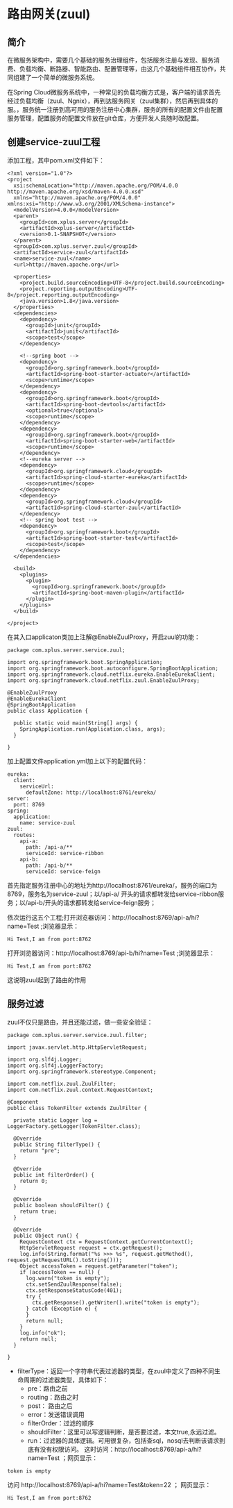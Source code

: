 # 路由网关(zuul)

## 简介

在微服务架构中，需要几个基础的服务治理组件，包括服务注册与发现、服务消费、负载均衡、断路器、智能路由、配置管理等，由这几个基础组件相互协作，共同组建了一个简单的微服务系统。

在Spring Cloud微服务系统中，一种常见的负载均衡方式是，客户端的请求首先经过负载均衡（zuul、Ngnix），再到达服务网关（zuul集群），然后再到具体的服。，服务统一注册到高可用的服务注册中心集群，服务的所有的配置文件由配置服务管理，配置服务的配置文件放在git仓库，方便开发人员随时改配置。

## 创建service-zuul工程

添加工程，其中pom.xml文件如下：
```
<?xml version="1.0"?>
<project
  xsi:schemaLocation="http://maven.apache.org/POM/4.0.0 http://maven.apache.org/xsd/maven-4.0.0.xsd"
  xmlns="http://maven.apache.org/POM/4.0.0" xmlns:xsi="http://www.w3.org/2001/XMLSchema-instance">
  <modelVersion>4.0.0</modelVersion>
  <parent>
    <groupId>com.xplus.server</groupId>
    <artifactId>xplus-server</artifactId>
    <version>0.1-SNAPSHOT</version>
  </parent>
  <groupId>com.xplus.server.zuul</groupId>
  <artifactId>service-zuul</artifactId>
  <name>service-zuul</name>
  <url>http://maven.apache.org</url>

  <properties>
    <project.build.sourceEncoding>UTF-8</project.build.sourceEncoding>
    <project.reporting.outputEncoding>UTF-8</project.reporting.outputEncoding>
    <java.version>1.8</java.version>
  </properties>
  <dependencies>
    <dependency>
      <groupId>junit</groupId>
      <artifactId>junit</artifactId>
      <scope>test</scope>
    </dependency>

    <!--spring boot -->
    <dependency>
      <groupId>org.springframework.boot</groupId>
      <artifactId>spring-boot-starter-actuator</artifactId>
      <scope>runtime</scope>
    </dependency>
    <dependency>
      <groupId>org.springframework.boot</groupId>
      <artifactId>spring-boot-devtools</artifactId>
      <optional>true</optional>
      <scope>runtime</scope>
    </dependency>
    <dependency>
      <groupId>org.springframework.boot</groupId>
      <artifactId>spring-boot-starter-web</artifactId>
      <scope>runtime</scope>
    </dependency>
    <!--eureka server -->
    <dependency>
      <groupId>org.springframework.cloud</groupId>
      <artifactId>spring-cloud-starter-eureka</artifactId>
      <scope>runtime</scope>
    </dependency>
    <dependency>
      <groupId>org.springframework.cloud</groupId>
      <artifactId>spring-cloud-starter-zuul</artifactId>
    </dependency>
    <!-- spring boot test -->
    <dependency>
      <groupId>org.springframework.boot</groupId>
      <artifactId>spring-boot-starter-test</artifactId>
      <scope>test</scope>
    </dependency>
  </dependencies>

  <build>
    <plugins>
      <plugin>
        <groupId>org.springframework.boot</groupId>
        <artifactId>spring-boot-maven-plugin</artifactId>
      </plugin>
    </plugins>
  </build>

</project>
```

在其入口applicaton类加上注解@EnableZuulProxy，开启zuul的功能：

```
package com.xplus.server.service.zuul;

import org.springframework.boot.SpringApplication;
import org.springframework.boot.autoconfigure.SpringBootApplication;
import org.springframework.cloud.netflix.eureka.EnableEurekaClient;
import org.springframework.cloud.netflix.zuul.EnableZuulProxy;

@EnableZuulProxy
@EnableEurekaClient
@SpringBootApplication
public class Application {

  public static void main(String[] args) {
    SpringApplication.run(Application.class, args);
  }

}

```

加上配置文件application.yml加上以下的配置代码：
```
eureka:
  client:
    serviceUrl:
      defaultZone: http://localhost:8761/eureka/
server:
  port: 8769
spring:
  application:
    name: service-zuul
zuul:
  routes:
    api-a:
      path: /api-a/**
      serviceId: service-ribbon
    api-b:
      path: /api-b/**
      serviceId: service-feign
```

首先指定服务注册中心的地址为http://localhost:8761/eureka/，服务的端口为8769，服务名为service-zuul；以/api-a/ 开头的请求都转发给service-ribbon服务；以/api-b/开头的请求都转发给service-feign服务；

依次运行这五个工程;打开浏览器访问：http://localhost:8769/api-a/hi?name=Test ;浏览器显示：
```
Hi Test,I am from port:8762
```
打开浏览器访问：http://localhost:8769/api-b/hi?name=Test ;浏览器显示：

```
Hi Test,I am from port:8762
```
这说明zuul起到了路由的作用

## 服务过滤

zuul不仅只是路由，并且还能过滤，做一些安全验证：
```
package com.xplus.server.service.zuul.filter;

import javax.servlet.http.HttpServletRequest;

import org.slf4j.Logger;
import org.slf4j.LoggerFactory;
import org.springframework.stereotype.Component;

import com.netflix.zuul.ZuulFilter;
import com.netflix.zuul.context.RequestContext;

@Component
public class TokenFilter extends ZuulFilter {

  private static Logger log = LoggerFactory.getLogger(TokenFilter.class);

  @Override
  public String filterType() {
    return "pre";
  }

  @Override
  public int filterOrder() {
    return 0;
  }

  @Override
  public boolean shouldFilter() {
    return true;
  }

  @Override
  public Object run() {
    RequestContext ctx = RequestContext.getCurrentContext();
    HttpServletRequest request = ctx.getRequest();
    log.info(String.format("%s >>> %s", request.getMethod(), request.getRequestURL().toString()));
    Object accessToken = request.getParameter("token");
    if (accessToken == null) {
      log.warn("token is empty");
      ctx.setSendZuulResponse(false);
      ctx.setResponseStatusCode(401);
      try {
        ctx.getResponse().getWriter().write("token is empty");
      } catch (Exception e) {
      }
      return null;
    }
    log.info("ok");
    return null;
  }

}
```
- filterType：返回一个字符串代表过滤器的类型，在zuul中定义了四种不同生命周期的过滤器类型，具体如下： 
  + pre：路由之前
  + routing：路由之时
  + post： 路由之后
  + error：发送错误调用
  + filterOrder：过滤的顺序
  + shouldFilter：这里可以写逻辑判断，是否要过滤，本文true,永远过滤。
  + run：过滤器的具体逻辑。可用很复杂，包括查sql，nosql去判断该请求到底有没有权限访问。
这时访问：http://localhost:8769/api-a/hi?name=Test ；网页显示：
```
token is empty
```
访问 http://localhost:8769/api-a/hi?name=Test&token=22 ； 
网页显示：

```
Hi Test,I am from port:8762
```